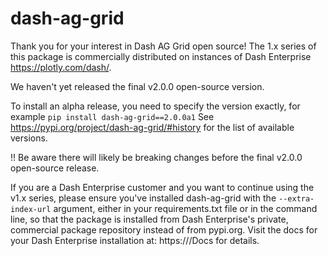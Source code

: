 # dash-ag-grid

Thank you for your interest in Dash AG Grid open source!
The 1.x series of this package is commercially distributed on
instances of Dash Enterprise https://plotly.com/dash/.

We haven't yet released the final v2.0.0 open-source version.

To install an alpha release, you need to specify the version
exactly, for example `pip install dash-ag-grid==2.0.0a1`
See https://pypi.org/project/dash-ag-grid/#history
for the list of available versions.

!! Be aware there will likely be breaking changes before the
final v2.0.0 open-source release.

If you are a Dash Enterprise customer and you want to continue
using the v1.x series, please ensure you've installed dash-ag-grid
with the `--extra-index-url` argument, either in your requirements.txt
file or in the command line, so that the package is installed from
Dash Enterprise's private, commercial package repository instead of from
pypi.org. Visit the docs for your Dash Enterprise installation at:
https://<your-dash-enterprise-instance>/Docs
for details.
